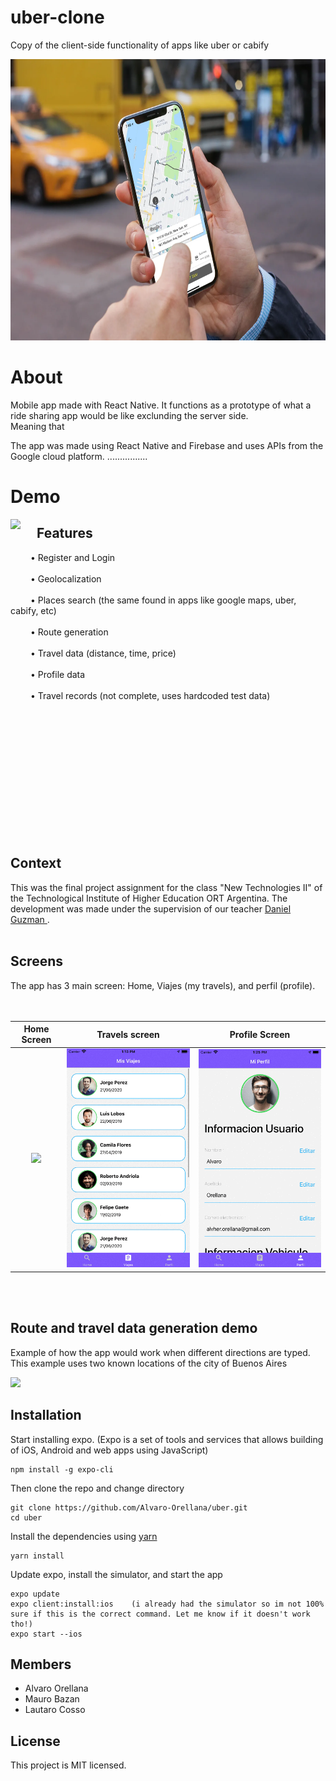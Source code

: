 # uber-clone

Copy of the client-side functionality of apps like uber or cabify

<p align="center">
 <img  src="https://github.com/Alvaro-Orellana/PickUp/blob/main/assets/images_for_readme/background_image.png" width="675" height="450">
</p>

# About
Mobile app made with React Native. It functions as a prototype of what a ride sharing app would be like exclunding the server side.   
Meaning that 

The app was made using React Native and Firebase and uses APIs from the Google cloud platform. ................


# Demo
<img  align="left" src= "https://github.com/Alvaro-Orellana/PickUp/blob/main/assets/images_for_readme/app_intro.gif">

## &emsp; Features 

<p>
 <!-- These symbols are for html to make spaces and dots -->
 &emsp;&emsp; &#8226; Register and Login  <br><br>
 &emsp;&emsp; &#8226; Geolocalization  <br><br>
 &emsp;&emsp; &#8226; Places search (the same found in apps like google maps, uber, cabify, etc) <br><br>
 &emsp;&emsp; &#8226; Route generation  <br><br>
 &emsp;&emsp; &#8226; Travel data (distance, time, price) <br><br>
 &emsp;&emsp; &#8226; Profile data <br><br>
 &emsp;&emsp; &#8226; Travel records (not complete, uses hardcoded test data)<br><br>
</p>

<!-- This is to position the text under the demo gif otherwise it gets put on the side -->
<br><br><br><br><br><br><br><br><br><br><br>

## Context
This was the final project assignment for the class "New Technologies II" of the Technological Institute of Higher Education ORT Argentina. 
The development was made under the supervision of our teacher <a href="https://github.com/dguzman-ort"> Daniel Guzman </a>.
<br><br>

## Screens 
The app has 3 main screen: Home, Viajes (my travels), and perfil (profile). <br><br><br>


Home Screen             |  Travels screen         | Profile Screen
:-------------------------:|:-------------------------: |:-------------------------:
![](https://github.com/Alvaro-Orellana/PickUp/blob/main/assets/images_for_readme/home_screen.gif)  |  ![](https://github.com/Alvaro-Orellana/PickUp/blob/main/assets/images_for_readme/mis_viajes_screen.gif) | ![](https://github.com/Alvaro-Orellana/PickUp/blob/main/assets/images_for_readme/perfil_screen.gif)

<br><br>

## Route and travel data generation demo
Example of how the app would work when different directions are typed. This example uses two known locations of the city of Buenos Aires

![](https://github.com/Alvaro-Orellana/PickUp/blob/main/assets/images_for_readme/route_demo.gif)

## Installation
Start installing expo. (Expo is a set of tools and services that allows building of iOS, Android and web apps using JavaScript)
```
npm install -g expo-cli
```

Then clone the repo and change directory
```
git clone https://github.com/Alvaro-Orellana/uber.git
cd uber
```

Install the dependencies using <a href="https://yarnpkg.com">yarn </a>
```
yarn install
```

Update expo, install the simulator, and start the app
```
expo update
expo client:install:ios    (i already had the simulator so im not 100% sure if this is the correct command. Let me know if it doesn't work tho!)
expo start --ios
```

## Members
- Alvaro Orellana
- Mauro Bazan
- Lautaro Cosso

## License
This project is MIT licensed.

